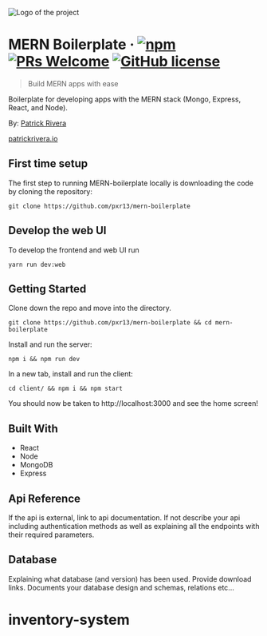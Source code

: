![Logo of the project](./client/public/mern.jpg)

# MERN Boilerplate &middot; [![npm](https://img.shields.io/npm/v/npm.svg?style=flat-square)](https://www.npmjs.com/package/npm) [![PRs Welcome](https://img.shields.io/badge/PRs-welcome-brightgreen.svg?style=flat-square)](http://makeapullrequest.com) [![GitHub license](https://img.shields.io/badge/license-MIT-blue.svg?style=flat-square)](https://github.com/your/your-project/blob/master/LICENSE)
> Build MERN apps with ease

Boilerplate for developing apps with the MERN stack (Mongo, Express, React, and Node).

By: [Patrick Rivera](mailto:patrick.x.rivera@gmail.com)

[patrickrivera.io](https://patrickrivera.io)

## First time setup

The first step to running MERN-boilerplate locally is downloading the code by cloning the repository:

```shell
git clone https://github.com/pxr13/mern-boilerplate
```

## Develop the web UI

To develop the frontend and web UI run

```
yarn run dev:web
```

## Getting Started

Clone down the repo and move into the directory.
```shell
git clone https://github.com/pxr13/mern-boilerplate && cd mern-boilerplate
```

Install and run the server:
```shell
npm i && npm run dev
```

In a new tab, install and run the client:
```shell
cd client/ && npm i && npm start
```
You should now be taken to http://localhost:3000 and see the home screen!

## Built With
* React
* Node
* MongoDB
* Express


## Api Reference

If the api is external, link to api documentation. If not describe your api including authentication methods as well as explaining all the endpoints with their required parameters.


## Database

Explaining what database (and version) has been used. Provide download links.
Documents your database design and schemas, relations etc... 
# inventory-system
